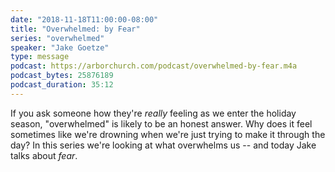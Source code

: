```yaml
---
date: "2018-11-18T11:00:00-08:00"
title: "Overwhelmed: by Fear"
series: "overwhelmed"
speaker: "Jake Goetze"
type: message
podcast: https://arborchurch.com/podcast/overwhelmed-by-fear.m4a
podcast_bytes: 25876189
podcast_duration: 35:12
---
```


If you ask someone how they're *really* feeling as we enter the holiday season, "overwhelmed" is likely to be an honest
answer. Why does it feel sometimes like we're drowning when we're just trying to make it through the day? In this series
we're looking at what overwhelms us -- and today Jake talks about *fear*. 
